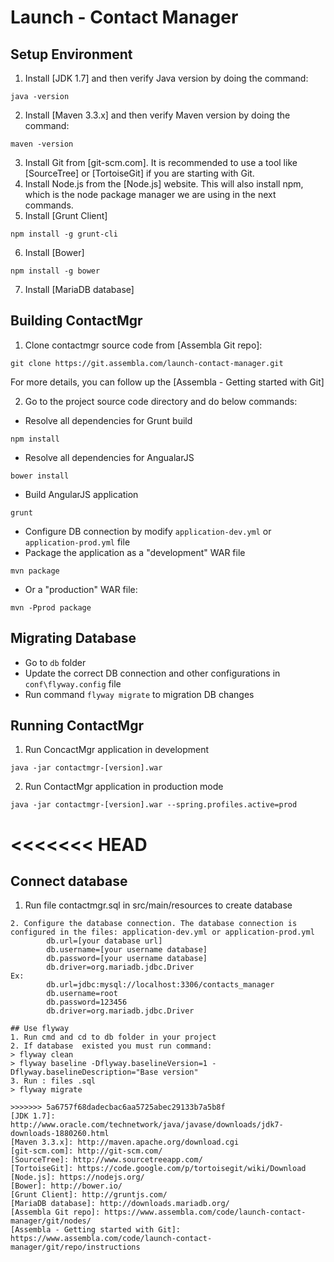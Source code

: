Launch - Contact Manager
========================

## Setup Environment
1. Install [JDK 1.7] and then verify Java version by doing the command:
```
java -version
```
2. Install [Maven 3.3.x] and then verify Maven version by doing the command:
```
maven -version
```
3. Install Git from [git-scm.com]. It is recommended to use a tool like [SourceTree] 
or [TortoiseGit] if you are starting with Git.
4. Install Node.js from the [Node.js] website. This will also install npm, which is 
the node package manager we are using in the next commands.
5. Install [Grunt Client]
```
npm install -g grunt-cli
```
6. Install [Bower]
```
npm install -g bower
```
7. Install [MariaDB database]

## Building ContactMgr
1. Clone contactmgr source code from [Assembla Git repo]:
```
git clone https://git.assembla.com/launch-contact-manager.git
```
For more details, you can follow up the [Assembla - Getting started with Git]

2. Go to the project source code directory and do below commands:
- Resolve all dependencies for Grunt build
```
npm install
```

- Resolve all dependencies for AngualarJS
```
bower install
```
- Build AngularJS application
```
grunt
```
- Configure DB connection by modify ```application-dev.yml``` or ```application-prod.yml``` file
- Package the application as a "development" WAR file
```
mvn package
```
- Or a "production" WAR file:
```
mvn -Pprod package
```

## Migrating Database
- Go to ```db``` folder
- Update the correct DB connection and other configurations in ```conf\flyway.config``` file
- Run command ```flyway migrate``` to migration DB changes

## Running ContactMgr
1. Run ConcactMgr application in development 
```
java -jar contactmgr-[version].war
```
2. Run ContactMgr application in production mode
```
java -jar contactmgr-[version].war --spring.profiles.active=prod
```

<<<<<<< HEAD
=======
## Connect database
1. Run file contactmgr.sql in src/main/resources to create database
```
2. Configure the database connection. The database connection is configured in the files: application-dev.yml or application-prod.yml
		db.url=[your database url]
		db.username=[your username database]
		db.password=[your username database]
		db.driver=org.mariadb.jdbc.Driver
Ex:
        db.url=jdbc:mysql://localhost:3306/contacts_manager
        db.username=root
        db.password=123456
        db.driver=org.mariadb.jdbc.Driver

## Use flyway
1. Run cmd and cd to db folder in your project
2. If database  existed you must run command:
> flyway clean
> flyway baseline -Dflyway.baselineVersion=1 -Dflyway.baselineDescription="Base version" 
3. Run : files .sql
> flyway migrate

>>>>>>> 5a6757f68dadecbac6aa5725abec29133b7a5b8f
[JDK 1.7]: http://www.oracle.com/technetwork/java/javase/downloads/jdk7-downloads-1880260.html
[Maven 3.3.x]: http://maven.apache.org/download.cgi
[git-scm.com]: http://git-scm.com/
[SourceTree]: http://www.sourcetreeapp.com/
[TortoiseGit]: https://code.google.com/p/tortoisegit/wiki/Download
[Node.js]: https://nodejs.org/
[Bower]: http://bower.io/
[Grunt Client]: http://gruntjs.com/
[MariaDB database]: http://downloads.mariadb.org/
[Assembla Git repo]: https://www.assembla.com/code/launch-contact-manager/git/nodes/
[Assembla - Getting started with Git]: https://www.assembla.com/code/launch-contact-manager/git/repo/instructions
